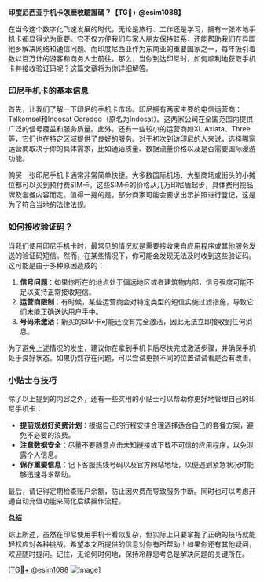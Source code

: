 **印度尼西亚手机卡怎麽收驗證碼？【TG💪+ @esim1088】**

在当今这个数字化飞速发展的时代，无论是旅行、工作还是学习，拥有一张本地手机卡都显得尤为重要。它不仅方便我们与家人朋友保持联系，还能帮助我们在异国他乡解决网络和通信问题。而印度尼西亚作为东南亚的重要国家之一，每年吸引着数以百万计的游客和商务人士前往。那么，当你到达印尼时，如何顺利地获取手机卡并接收验证码呢？这篇文章将为你详细解答。

### 印尼手机卡的基本信息

首先，让我们了解一下印尼的手机卡市场。印尼拥有两家主要的电信运营商：Telkomsel和Indosat Ooredoo（原名为Indosat）。这两家公司在全国范围内提供广泛的信号覆盖和服务质量。此外，还有一些较小的运营商如XL Axiata、Three等，它们也在特定区域提供了良好的服务。对于初次到访印尼的人来说，选择哪家运营商取决于你的具体需求，比如通话质量、数据流量价格以及是否需要国际漫游功能。

购买一张印尼手机卡通常非常简单快捷。大多数国际机场、大型商场或街头的小摊位都可以买到预付费SIM卡。这些SIM卡的价格从几万印尼盾起步，具体费用视品牌及套餐内容而定。值得一提的是，部分商家可能会要求出示护照进行登记，这是为了符合当地的法律法规。

### 如何接收验证码？

当我们使用印尼手机卡时，最常见的情况就是需要接收来自应用程序或其他服务发送的验证码短信。然而，在某些情况下，你可能会发现无法及时收到这些验证码。这可能是由于多种原因造成的：

1. **信号问题**：如果你所在的地点处于偏远地区或者建筑物内部，信号强度可能不足以支持正常接收短信。
2. **运营商限制**：有时候，某些运营商会对特定类型的短信实施过滤措施，导致它们未能正确送达用户手中。
3. **号码未激活**：新买的SIM卡可能还没有完全激活，因此无法立即接收到任何消息。

为了避免上述情况的发生，建议你在拿到手机卡后尽快完成激活步骤，并确保手机处于良好状态。如果仍然存在问题，可以尝试更换不同的位置试试看是否有改善。

### 小贴士与技巧

除了以上提到的内容之外，还有一些实用的小贴士可以帮助你更好地管理自己的印尼手机卡：

- **提前规划好资费计划**：根据自己的行程安排合理选择适合自己的套餐方案，避免不必要的浪费。
- **注意数据安全**：尽量不要随意点击未知链接或下载不可信的应用程序，以免泄露个人信息。
- **保存重要信息**：记下客服热线号码以及官方网站地址，以便遇到紧急状况时能够迅速寻求帮助。

最后，请记得定期检查账户余额，防止因欠费而导致服务中断。同时也可以考虑开通自动充值功能来简化后续操作流程。

**总结**

综上所述，虽然在印尼使用手机卡看似复杂，但实际上只要掌握了正确的技巧就能轻松应对各种挑战。希望本文所提供的信息对你有所帮助！如果你还有其他疑问，欢迎随时提问。记住，无论何时何地，保持冷静思考总是解决问题的关键所在。

[[TG💪+ @esim1088](https://t.me/s/esim1088) ![Image](https://i.postimg.cc/4NQfJmqS/Snipaste-2025-05-13-00-14-12.png)]